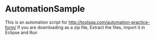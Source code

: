 # AutomationSample
This is an automation script for http://toolsqa.com/automation-practice-form/ 
If you are downloading as a zip file, Extract the files, import it in Eclipse and Run
